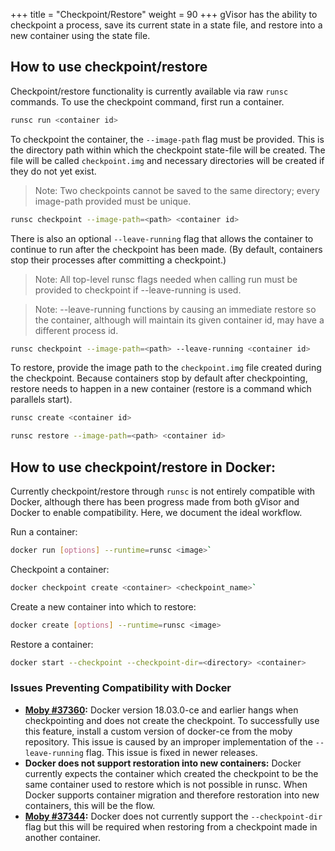 +++
title = "Checkpoint/Restore"
weight = 90
+++
gVisor has the ability to checkpoint a process, save its current state in a
state file, and restore into a new container using the state file.

## How to use checkpoint/restore

Checkpoint/restore functionality is currently available via raw `runsc`
commands. To use the checkpoint command, first run a container.

```bash
runsc run <container id>
```

To checkpoint the container, the `--image-path` flag must be provided. This is
the directory path within which the checkpoint state-file will be created. The
file will be called `checkpoint.img` and necessary directories will be created
if they do not yet exist.

> Note: Two checkpoints cannot be saved to the same directory; every image-path
provided must be unique.

```bash
runsc checkpoint --image-path=<path> <container id>
```

There is also an optional `--leave-running` flag that allows the container to
continue to run after the checkpoint has been made. (By default, containers stop
their processes after committing a checkpoint.)

> Note: All top-level runsc flags needed when calling run must be provided to
checkpoint if --leave-running is used.

> Note: --leave-running functions by causing an immediate restore so the
container, although will maintain its given container id, may have a different
process id.

```bash
runsc checkpoint --image-path=<path> --leave-running <container id>
```

To restore, provide the image path to the `checkpoint.img` file created during
the checkpoint. Because containers stop by default after checkpointing, restore
needs to happen in a new container (restore is a command which parallels start).

```bash
runsc create <container id>

runsc restore --image-path=<path> <container id>
```

## How to use checkpoint/restore in Docker:

Currently checkpoint/restore through `runsc` is not entirely compatible with
Docker, although there has been progress made from both gVisor and Docker to
enable compatibility. Here, we document the ideal workflow.

Run a container:

```bash
docker run [options] --runtime=runsc <image>`
```

Checkpoint a container:

```bash
docker checkpoint create <container> <checkpoint_name>`
```

Create a new container into which to restore:

```bash
docker create [options] --runtime=runsc <image>
```

Restore a container:

```bash
docker start --checkpoint --checkpoint-dir=<directory> <container>
```

### Issues Preventing Compatibility with Docker

- **[Moby #37360][leave-running]:** Docker version 18.03.0-ce and earlier hangs
  when checkpointing and does not create the checkpoint. To successfully use
  this feature, install a custom version of docker-ce from the moby repository.
  This issue is caused by an improper implementation of the `--leave-running`
  flag. This issue is fixed in newer releases.
- **Docker does not support restoration into new containers:** Docker currently
  expects the container which created the checkpoint to be the same container
  used to restore which is not possible in runsc. When Docker supports container
  migration and therefore restoration into new containers, this will be the
  flow.
- **[Moby #37344][checkpoint-dir]:** Docker does not currently support the
  `--checkpoint-dir` flag but this will be required when restoring from a
  checkpoint made in another container.

[leave-running]: https://github.com/moby/moby/pull/37360
[checkpoint-dir]: https://github.com/moby/moby/issues/37344
